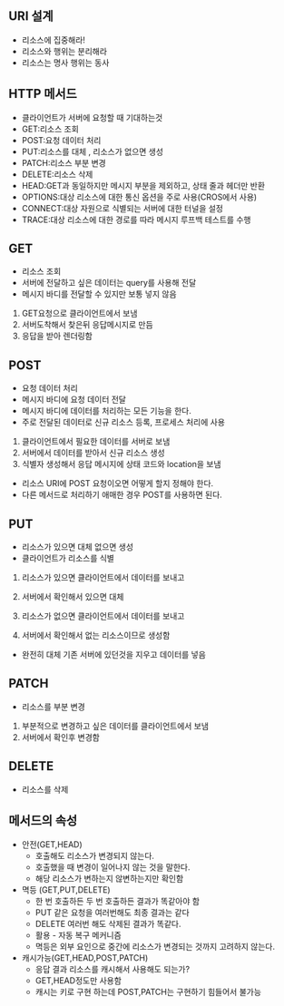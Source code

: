 ## URI 설계
- 리소스에 집중해라!
- 리소스와 행위는 분리해라
- 리소스는 명사 행위는 동사

## HTTP 메서드
- 클라이언트가 서버에 요청할 때 기대하는것
- GET:리소스 조회
- POST:요청 데이터 처리
- PUT:리소스를 대체 , 리소스가 없으면 생성
- PATCH:리소스 부분 변경
- DELETE:리소스 삭제
- HEAD:GET과 동일하지만 메시지 부분을 제외하고, 상태 줄과 헤더만 반환
- OPTIONS:대상 리소스에 대한 통신 옵션을 주로 사용(CROS에서 사용)
- CONNECT:대상 자원으로 식별되는 서버에 대한 터널을 설정
- TRACE:대상 리소스에 대한 경로를 따라 메시지 루프백 테스트를 수행

## GET
- 리소스 조회
- 서버에 전달하고 싶은 데이터는 query를 사용해 전달
- 메시지 바디를 전달할 수 있지만 보통 넣지 않음
1. GET요청으로 클라이언트에서 보냄
2. 서버도착해서 찾은뒤 응답메시지로 만듬
3. 응답을 받아 렌더링함

## POST
- 요청 데이터 처리
- 메시지 바디에 요청 데이터 전달
- 메시지 바디에 데이터를 처리하는 모든 기능을 한다.
- 주로 전달된 데이터로 신규 리소스 등록, 프로세스 처리에 사용
1. 클라이언트에서 필요한 데이터를 서버로 보냄
2. 서버에서 데이터를 받아서 신규 리소스 생성
3. 식별자 생성해서 응답 메시지에 상태 코드와 location을 보냄
- 리소스 URI에 POST 요청이오면 어떻게 할지 정해야 한다.
- 다른 메서드로 처리하기 애매한 경우 POST를 사용하면 된다.

## PUT
- 리소스가 있으면 대체 없으면 생성
- 클라이언트가 리소스를 식별
1. 리소스가 있으면 클라이언트에서 데이터를 보내고
2. 서버에서 확인해서 있으면 대체

1. 리소스가 없으면 클라이언트에서 데이터를 보내고
2. 서버에서 확인해서 없는 리소스이므로 생성함

- 완전히 대체 기존 서버에 있던것을 지우고 데이터를 넣음

## PATCH
- 리소스를 부분 변경
1. 부분적으로 변경하고 싶은 데이터를 클라이언트에서 보냄
2. 서버에서 확인후 변경함

## DELETE
- 리소스를 삭제

## 메서드의 속성
- 안전(GET,HEAD)
    - 호출해도 리소스가 변경되지 않는다.
    - 호출했을 때 변경이 일어나지 않는 것을 말한다.
    - 해당 리소스가 변하는지 않변하는지만 확인함
- 멱등 (GET,PUT,DELETE)
    - 한 번 호출하든 두 번 호출하든 결과가 똑같아야 함
    - PUT 같은 요청을 여러번해도 최종 결과는 같다
    - DELETE 여러번 해도 삭제된 결과가 똑같다.
    - 활용 - 자동 복구 메커니즘 
    - 멱등은 외부 요인으로 중간에 리소스가 변경되는 것까지 고려하지 않는다.
- 캐시가능(GET,HEAD,POST,PATCH)
    - 응답 결과 리소스를 캐시해서 사용해도 되는가?
    - GET,HEAD정도만 사용함
    - 캐시는 키로 구현 하는데 POST,PATCH는 구현하기 힘들어서 불가능
